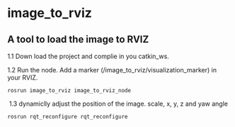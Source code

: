 # image_to_rviz

## A tool to load the image to RVIZ  

1.1 Down load the project and complie in you catkin_ws.

1.2 Run the node. Add a marker (/image_to_rviz/visualization_marker) in your RVIZ.
```
rosrun image_to_rviz image_to_rviz_node
```
![]()
1.3 dynamiclly adjust the position of the image.
      scale, x, y, z and yaw angle 
```
rosrun rqt_reconfigure rqt_reconfigure
```
![]()